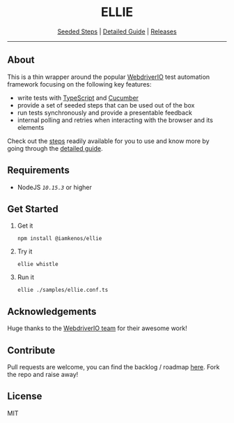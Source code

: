 <h1 align="center">ELLIE</h1>

<p align="center">
  <a href="./docs/SEEDED_STEPS.md">Seeded Steps</a> |
  <a href="./docs/DETAILED_GUIDE.md">Detailed Guide</a> |
  <a href="./docs/RELEASES.md">Releases</a>
</p>

---

## About

This is a thin wrapper around the popular [WebdriverIO](https://webdriver.io/) test automation framework focusing on the following key features:

- write tests with [TypeScript](https://www.typescriptlang.org/docs/handbook/modules.html) and [Cucumber](https://cucumber.io/docs/guides/overview/)
- provide a set of seeded steps that can be used out of the box
- run tests synchronously and provide a presentable feedback
- internal polling and retries when interacting with the browser and its elements

Check out the [steps](./docs/SEEDED_STEPS.md) readily available for you to use and know more by going through the [detailed guide](./docs/DETAILED_GUIDE.md).

## Requirements

- NodeJS _`10.15.3`_ or higher

## Get Started

1. Get it

   `npm install @iamkenos/ellie`

2. Try it

   `ellie whistle`

3. Run it

   `ellie ./samples/ellie.conf.ts`

## Acknowledgements

Huge thanks to the [WebdriverIO team](https://github.com/webdriverio/webdriverio/blob/master/AUTHORS.md) for their awesome work!

## Contribute

Pull requests are welcome, you can find the backlog / roadmap [here](https://github.com/iamkenos/ellie/projects/1). Fork the repo and raise away!

## License

MIT
